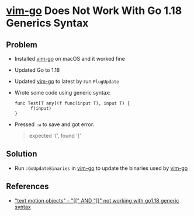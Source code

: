 # [vim-go](https://github.com/fatih/vim-go) Does Not Work With Go 1.18 Generics Syntax

## Problem
* Installed [vim-go](https://github.com/fatih/vim-go) on macOS and it worked fine
* Updated Go to 1.18
* Updated [vim-go](https://github.com/fatih/vim-go) to latest by run `PlugUpdate`
* Wrote some code using generic syntax:

  ```
  func Test[T any](f func(input T), input T) {
        f(input)
  }
  ```
* Pressed `:w` to save and got error:

  > expected '(', found '['

## Solution
* Run `:GoUpdateBinaries` in [vim-go](https://github.com/fatih/vim-go) to update the binaries used by [vim-go](https://github.com/fatih/vim-go)

## References
* ["text motion objects" - "[[" AND "]]" not working with go1.18 generic syntax](https://github.com/fatih/vim-go/issues/3383)
